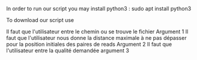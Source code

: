 In order to run our script you may install python3 : 
sudo apt install python3 

To download our script use 


Il faut que l'utilisateur entre le chemin ou se trouve le fichier Argument 1
Il faut que l'utilisateur nous donne la distance maximale à ne pas dépasser pour la position initiales des paires de reads Argument 2
Il faut que l'utilisateur entre la qualité demandée argument 3

